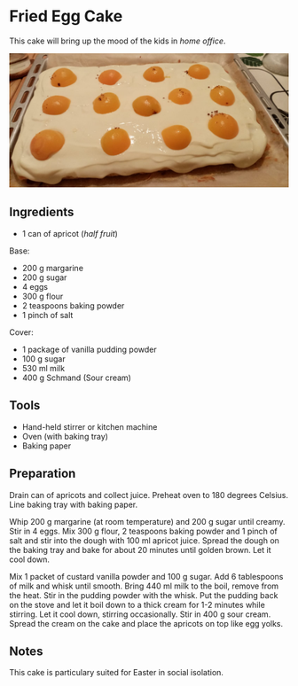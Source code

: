 # Fried Egg Cake 

This cake will bring up the mood of the kids in *home office*.

![Test Image](/recipes/_figures/friedEggCake.jpg)

## Ingredients

+ 1 can of apricot (*half fruit*)

Base:

+ 200 g margarine
+ 200 g sugar
+ 4 eggs
+ 300 g flour
+ 2 teaspoons baking powder
+ 1 pinch of salt

Cover:

+ 1 package of vanilla pudding powder
+ 100 g sugar
+ 530 ml milk
+ 400 g Schmand (Sour cream)

## Tools

+ Hand-held stirrer or kitchen machine
+ Oven (with baking tray)
+ Baking paper

## Preparation

Drain can of apricots and collect juice. Preheat oven to 180 degrees Celsius. Line baking tray with baking paper.

Whip 200 g margarine (at room temperature) and 200 g sugar until creamy. Stir in 4 eggs. Mix 300 g flour, 2 teaspoons baking powder and 1 pinch of salt and stir into the dough with 100 ml apricot juice. Spread the dough on the baking tray and bake for about 20 minutes until golden brown. Let it cool down.

Mix 1 packet of custard vanilla powder and 100 g sugar. Add 6 tablespoons of milk and whisk until smooth. Bring 440 ml milk to the boil, remove from the heat. Stir in the pudding powder with the whisk. Put the pudding back on the stove and let it boil down to a thick cream for 1-2 minutes while stirring. Let it cool down, stirring occasionally. Stir in 400 g sour cream. Spread the cream on the cake and place the apricots on top like egg yolks. 

## Notes

This cake is particulary suited for Easter in social isolation.
